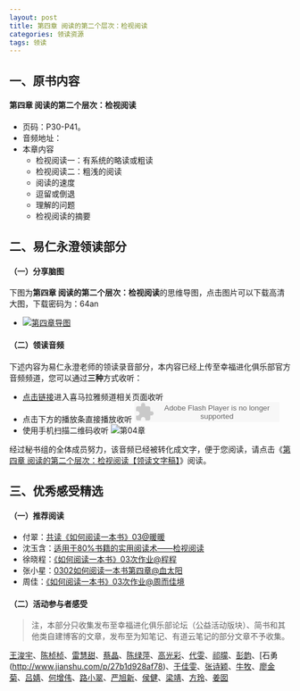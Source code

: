 ```yaml
---
layout: post
title: 第四章 阅读的第二个层次：检视阅读
categories: 领读资源
tags: 领读
---
```


## 一、原书内容

#### 第四章 阅读的第二个层次：检视阅读

- 页码：P30-P41。
- 音频地址：
- 本章内容
	- 检视阅读一：有系统的略读或粗读
	- 检视阅读二：粗浅的阅读
	- 阅读的速度
	- 逗留或倒退
	- 理解的问题
	- 检视阅读的摘要

## 二、易仁永澄领读部分

#### （一）分享脑图

下图为**第四章 阅读的第二个层次：检视阅读**的思维导图，点击图片可以下载高清大图，下载密码为：64an

- [![第四章导图](http://77fm42.com1.z0.glb.clouddn.com/htrab-nt-s04small.jpeg)](http://pan.baidu.com/s/1i4m938p)

#### （二）领读音频

下述内容为易仁永澄老师的领读录音部分，本内容已经上传至幸福进化俱乐部官方音频频道，您可以通过**三种**方式收听：

- [点击链接](http://www.ximalaya.com/12605301/sound/12287328)进入喜马拉雅频道相关页面收听
- 点击下方的播放条直接播放收听
	<object type="application/x-shockwave-flash" id="ximalaya_player" data="http://www.ximalaya.com/swf/sound/orange.swf?id=12287328" width="260" height="36"></object>
- 使用手机扫描二维码收听
![第04章](http://77fm42.com1.z0.glb.clouddn.com/htrab-qr-s04.png)

经过秘书组的全体成员努力，该音频已经被转化成文字，便于您阅读，请点击《[第四章 阅读的第二个层次：检视阅读【领读文字稿】](http://htrab.com/sesson04-text/)》阅读。

## 三、优秀感受精选

#### （一）推荐阅读

- 付翠：[共读《如何阅读一本书》03@暖暖](http://www.jianshu.com/p/2a26147313bb)
- 沈玉含：[适用于80%书籍的实用阅读术——检视阅读](http://www.jianshu.com/p/dc5bdc8025f5)
- 徐晓程：[《如何阅读一本书》03次作业@程程](http://www.jianshu.com/p/6e1e44b727c0)
- 张小星：[0302如何阅读一本书第四章@血太阳](http://fromwiz.com/share/s/10bxJH2YkA3G245_Bc0dRhtl0aQ-vf3COkLS2V3fWG0UxfY4)
- 周佳：[《如何阅读一本书》03次作业@周而佳境](http://www.jianshu.com/p/a602945b5649)

#### （二）活动参与者感受

> 注，本部分只收集发布至幸福进化俱乐部论坛（公益活动版块）、简书和其他类自建博客的文章，发布至为知笔记、有道云笔记的部分文章不予收集。

[王浚宇](http://www.jianshu.com/p/3e05b8aa5ca7)、[陈桢桢](http://www.jianshu.com/p/ed6ffca39d3a)、[雷慧甜](http://www.jianshu.com/p/37d149b51e96)、[蔡晶](http://www.jianshu.com/p/572155c3315f)、[陈绿萍](http://www.jianshu.com/p/f7bf7f3109a7)、[高光彩](http://www.jianshu.com/p/40ca5cd46b14)、[代雯](http://www.jianshu.com/p/d65c01727878)、[祁曚](http://www.jianshu.com/p/28cdcea245fb)、[彭韵](http://www.jianshu.com/p/37f759c05703)、[石勇(http://www.jianshu.com/p/27b1d928af78)、[于佳雯](http://fromwiz.com/share/s/3A67PM1tg17y2FJV1W2R6SqK0tZVxr00JAg327HXfS1VwVTV)、[张诗颖](http://www.jianshu.com/p/5a4c642c5817)、[牛牧](http://note.youdao.com/share/?id=1bc9acd38905d09ea2218168f3167eec&type=note)、[廖金菊](http://www.jianshu.com/p/4b2a1b7c427b)、[吕婧](http://www.jianshu.com/p/85bda910a410)、[何增伟](http://www.jianshu.com/p/81db3633865e)、[路小翠](http://www.jianshu.com/p/f72bc71f9f57)、[严旭新](http://www.jianshu.com/p/0b1aebf0e0ee)、[侯健](http://www.jianshu.com/p/c26500f8d40f)、[梁靖](http://www.jianshu.com/p/2466d82de9c4)、[方玲](http://fromwiz.com/share/s/3Z9bC11fFkww2fvKr32ywWh20mvPdw2pVQIm2fvpUX0CXvhZ)、[姜囡](http://www.jianshu.com/p/2be60a18eb77)
